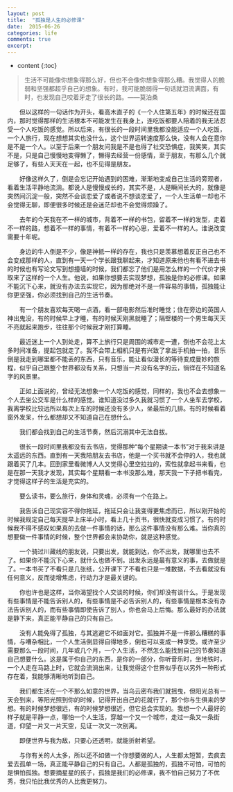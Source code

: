 ```yaml
---
layout: post
title:  "孤独是人生的必修课"
date:  2015-06-26 
categories: life
comments: true
excerpt:
---
```


* content
{:toc}


> 生活不可能像你想象得那么好，但也不会像你想象得那么糟。我觉得人的脆弱和坚强都超乎自己的想象。有时，我可能脆弱得一句话就泪流满面，有时，也发现自己咬着牙走了很长的路。——莫泊桑

　　但以这样的一句话作为开头，看高木直子的《一个人住第五年》的时候还在国内，那时觉得那样的生活根本不可能发生在我身上，连吃饭都要人陪着的我无法忍受一个人吃饭的感觉。所以后来，有很长的一段时间里我都没能适应一个人吃饭，一个人旅行，现在想想其实也没什么，这个世界运转速度那么快，没有人会在意你是不是一个人。以至于后来一个朋友问我是不是也得了社交恐惧症，我笑笑，其实不是，只是自己慢慢地变得懒了，懒得去经营一份感情，至于朋友，有那么几个就足够了，有些人天天在一起，也不见得是朋友。

　　好像这样久了，倒是会忘记开始遇到的困难，渐渐地变成自己生活的旁观者，看着生活平静地流淌。都说人是慢慢成长的，其实不是，人是瞬间长大的，就像是突然间沉淀一般，突然不会谈恋爱了或者说不想谈恋爱了，一个人生活单一却也不会觉得无聊，即便很多时候还是会迷茫却也不会觉得烦躁了。

　　去年的今天我在不一样的城市，背着不一样的书包，留着不一样的发型，走着不一样的路，想着不一样的事情，有着不一样的心思，爱着不一样的人。谁说改变需要十年呢。

　　身边的牛人倒是不少，像是神抵一样的存在，我也只是羡慕想着反正自己也不会变成那样的人，直到有一天一个学长跟我聊起来，才知道原来他也有看不进去书的时候也有写论文写到想撞墙的时候，我们都忘了他们是用怎么样的一个代价才换取来了这样的一个人生。他说，如果你想要去实现梦想，孤独是你的必修课。如果不能沉下心来，就没有办法去实现它，因为那绝对不是一件容易的事情，孤独能让你更坚强，你必须找到自己的生活节奏。

　　有一个朋友喜欢每天喝一点酒，看一部电影然后准时睡觉；住在旁边的英国人神出鬼没，有的时候早上才睡，有的时候天刚黑就睡了；隔壁楼的一个男生每天天不亮就起来跑步，往往那个时候我才刚打算睡。

　　最近迷上一个人到处走，算不上旅行只是周围的城市走一遭，倒也不会花上太多时间准备，提起包就走了。我不会带上相机只是有兴致了拿出手机拍一拍，音乐倒是我走到哪里都不能丢的东西，只有音乐，能让看似漫长的等待变成曼妙的旅程，似乎自己跟整个世界都没有关系，只想当一片没有名字的云，徜徉在不知道名字的风景里。

　　正如上面说的，曾经无法想象一个人吃饭的感觉，同样的，我也不会去想象一个人去坐公交车是什么样的感觉。谁知道没过多久我就习惯了一个人坐车去学校，我离学校比较远所以每次上车的时候还没有多少人，坐最后的几排。有的时候看着窗外发呆，什么都想却又不知道自己在想什么。

　　我们都会找到自己的生活节奏，然后沉溺其中无法自拔。

　　很长一段时间里我都没有去书店，觉得那种“每个星期读一本书”对于我来讲是太遥远的东西。直到有一天我陪朋友去书店，他是一个买书就不会停的人，我也就跟着买了几本。回到家里看微博人人又觉得心里空拉拉的，索性就拿起书来看，也是在那一天我才发现，其实每个星期看一本书没那么难，那天我一下子把书看完，才觉得这样子的生活是充实的。

　　要么读书，要么旅行，身体和灵魂，必须有一个在路上。

　　我告诉自己现实容不得你拖延，拖延只会让我变得更焦虑而已，所以刚开始的时候我规定自己每天提早上床半小时，看上几十页书，很快就变成习惯了。有的时候我不得不感叹如果真的去做一件事情的话，那么这件事情没有那么难。当你真的想要做一件事情的时候，整个世界都会来协助你，就是这种感觉。

　　一个骑过川藏线的朋友说，只要出发，就能到达，你不出发，就哪里也去不了。如果你不能沉下心来，就什么也做不到。出发永远是最有意义的事，去做就是了。一本书买了不看只是几张纸，公开课下了不看也只是一堆数据，不去看就没有任何意义，反而徒增焦虑，行动力才是最关键的。

　　你也许也是这样，当你渴望找个人交谈的时候，你们却没有谈什么。于是发现有些事情是不能告诉别人的，有些事情是不必告诉别人的，有些事情是根本没有办法告诉别人的，而有些事情即使告诉了别人，你也会马上后悔。那么最好的办法就是静下来，真正能平静自己的只有自己。

　　没有人能免得了孤独，与其逃避它不如面对它。孤独并不是一件那么糟糕的事情，与嘈杂相比，一个人生活倒显得自得地多，倒也可以变成一种享受。或许至少需要那么一段时间，几年或几个月，一个人生活，不然怎么能找到自己的节奏知道自己想要什么。这是属于你自己的东西，是你的一部分，你听音乐时，坐地铁时，一个人走在马路上时，它就会流淌出来，让我觉得这个世界似乎在以另外一种形式存在着，我能够清晰地听到自己。

　　我们都生活在一个不那么如意的世界，当乌云密布我们就摇曳，但阳光总有一天会到来，等阳光照到你的时候，记得开出自己的花就行了，那个你与生俱来的梦想。有的时候梦想很远，有的时候梦想很近，但它总会实现的。我想一个人最好的样子就是平静一点，哪怕一个人生活，穿越一个又一个城市，走过一条又一条街道，仰望一片又一片天空，见证一次又一次别离。

　　即便世界与我为敌，只要心还透明，就能折射希望。

　　与你有关的人太多，所以还不如做一个你想要做的人，人生都太短暂，去疯去爱去孤单一场，真正能平静自己的只有自己。人都是孤独的，孤独不可怕，可怕的是惧怕孤独。想要摘星星的孩子，孤独是我们的必修课，我不怕自己努力了不优秀，我只怕比我优秀的人比我更努力。